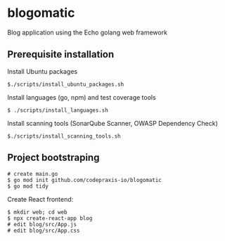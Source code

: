 # blogomatic
Blog application using the Echo golang web framework

## Prerequisite installation

Install Ubuntu packages

```
$./scripts/install_ubuntu_packages.sh
```

Install languages (go, npm) and test coverage tools

```
$ ./scripts/install_languages.sh
```

Install scanning tools (SonarQube Scanner, OWASP Dependency Check)
```
$./scripts/install_scanning_tools.sh
```

## Project  bootstraping

```
# create main.go
$ go mod init github.com/codepraxis-io/blogomatic
$ go mod tidy
```

Create React frontend:

```
$ mkdir web; cd web
$ npx create-react-app blog
# edit blog/src/App.js
# edit blog/src/App.css
```

